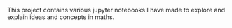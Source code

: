 This project contains various jupyter notebooks
I have made to explore and explain ideas and concepts in maths.
